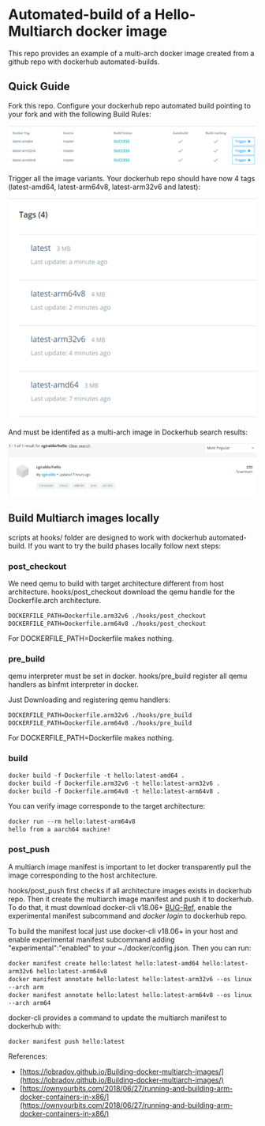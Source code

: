 # Automated-build of a Hello-Multiarch docker image 

This repo provides an example of a multi-arch docker image created from a github repo with dockerhub automated-builds.


## Quick Guide

Fork this repo. Configure your dockerhub repo automated build pointing to your fork and with the following Build Rules:

![docker hub build rules](build_rules.png)

Trigger all the image variants. 
Your dockerhub repo should have now 4 tags (latest-amd64, latest-arm64v8, latest-arm32v6 and latest):

![image tags](image_tags.png)

And must be identifed as a multi-arch image  in Dockerhub search results:

![dockerhub search results](dockerhub_search_results.png)


## Build Multiarch images locally

scripts at hooks/ folder are designed to work with dockerhub automated-build. 
If you want to try the build phases locally follow next steps:

### post_checkout 
We need qemu to build with target architecture different from host architecture.
hooks/post_checkout download the qemu handle for the Dockerfile.arch architecture.
```
DOCKERFILE_PATH=Dockerfile.arm32v6 ./hooks/post_checkout
DOCKERFILE_PATH=Dockerfile.arm64v8 ./hooks/post_checkout
```
For DOCKERFILE_PATH=Dockerfile makes nothing.

### pre_build
qemu interpreter must be set in docker.
hooks/pre_build register all qemu handlers as binfmt interpreter in docker.

Just Downloading and registering qemu handlers:

```
DOCKERFILE_PATH=Dockerfile.arm32v6 ./hooks/pre_build
DOCKERFILE_PATH=Dockerfile.arm64v8 ./hooks/pre_build
```
For DOCKERFILE_PATH=Dockerfile makes nothing.

### build

```
docker build -f Dockerfile -t hello:latest-amd64 .
docker build -f Dockerfile.arm32v6 -t hello:latest-arm32v6 .
docker build -f Dockerfile.arm64v8 -t hello:latest-arm64v8 .
```

You can verify image corresponde to the target architecture:
```
docker run --rm hello:latest-arm64v8
hello from a aarch64 machine!
```

### post_push 
A multiarch image manifest is important to let docker transparently pull the image corresponding to the host architecture.

hooks/post_push first checks if all architecture images exists in dockerhub repo. Then it create the multiarch image manifest and push it to dockerhub.
To do that, it must download docker-cli v18.06+ [BUG-Ref](https://github.com/docker/cli/issues/1135), enable the experimental manifest subcommand and *docker login* to dockerhub repo.

To build the manifest local just use docker-cli v18.06+ in your host and enable experimental manifest subcommand adding "experimental":"enabled" to your ~./docker/config.json.
Then you can run:

```
docker manifest create hello:latest hello:latest-amd64 hello:latest-arm32v6 hello:latest-arm64v8
docker manifest annotate hello:latest hello:latest-arm32v6 --os linux --arch arm
docker manifest annotate hello:latest hello:latest-arm64v8 --os linux --arch arm64
```

docker-cli provides a command to update the multiarch manifest to dockerhub with:

```
docker manifest push hello:latest
```


References:

- [https://lobradov.github.io/Building-docker-multiarch-images/](https://lobradov.github.io/Building-docker-multiarch-images/)
- [https://ownyourbits.com/2018/06/27/running-and-building-arm-docker-containers-in-x86/](https://ownyourbits.com/2018/06/27/running-and-building-arm-docker-containers-in-x86/)

